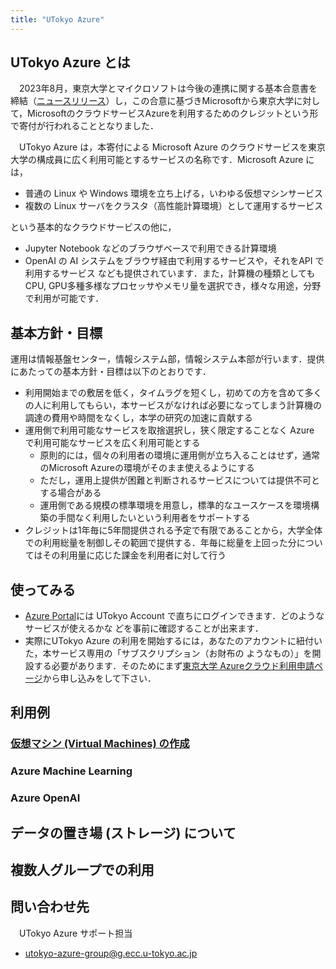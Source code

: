 ```yaml
---
title: "UTokyo Azure"
---
```


## UTokyo Azure とは

　2023年8月，東京大学とマイクロソフトは今後の連携に関する基本合意書を締結（[ニュースリリース](https://www.u-tokyo.ac.jp/focus/ja/articles/z1701_00012.html)）し，この合意に基づきMicrosoftから東京大学に対して，MicrosoftのクラウドサービスAzureを利用するためのクレジットという形で寄付が行われることとなりました．

　UTokyo Azure は，本寄付による Microsoft Azure のクラウドサービスを東京大学の構成員に広く利用可能とするサービスの名称です．Microsoft Azure には，
- 普通の Linux や Windows 環境を立ち上げる，いわゆる仮想マシンサービス
- 複数の Linux サーバをクラスタ（高性能計算環境）として運用するサービス

という基本的なクラウドサービスの他に，

- Jupyter Notebook などのブラウザベースで利用できる計算環境
- OpenAI の AI システムをブラウザ経由で利用するサービスや，それをAPI で利用するサービス
なども提供されています．また，計算機の種類としてもCPU, GPU多種多様なプロセッサやメモリ量を選択でき，様々な用途，分野で利用が可能です．

## 基本方針・目標

運用は情報基盤センター，情報システム部，情報システム本部が行います．提供にあたっての基本方針・目標は以下のとおりです．

- 利用開始までの敷居を低く，タイムラグを短くし，初めての方を含めて多くの人に利用してもらい，本サービスがなければ必要になってしまう計算機の調達の費用や時間をなくし，本学の研究の加速に貢献する
- 運用側で利用可能なサービスを取捨選択し，狭く限定することなく Azure で利用可能なサービスを広く利用可能とする
  - 原則的には，個々の利用者の環境に運用側が立ち入ることはせず，通常のMicrosoft Azureの環境がそのまま使えるようにする
  - ただし，運用上提供が困難と判断されるサービスについては提供不可とする場合がある
  - 運用側である規模の標準環境を用意し，標準的なユースケースを環境構築の手間なく利用したいという利用者をサポートする
- クレジットは1年毎に5年間提供される予定で有限であることから，大学全体での利用総量を制御しその範囲で提供する．年毎に総量を上回った分についてはその利用量に応じた課金を利用者に対して行う

## 使ってみる
- [Azure Portal](https://portal.azure.com/)には UTokyo Account で直ちにログインできます．どのようなサービスが使えるかな どを事前に確認することが出来ます．
- 実際にUTokyo Azure の利用を開始するには，あなたのアカウントに紐付いた，本サービス専用の「サブスクリプション（お財布の ようなもの）」を開設する必要があります．そのためにまず[東京大学 Azureクラウド利用申請ページ](https://script.google.com/a/g.ecc.u-tokyo.ac.jp/macros/s/AKfycbyzKZheGNshmHKdFF45a5bhRyprnZ3NWhZ2YeeO3ZgvVPTEmt2ITC_ckW1-bcnoY_o_vw/exec)から申し込みをして下さい．

## 利用例

### [仮想マシン (Virtual Machines) の作成](virtualmachine)

### Azure Machine Learning

### Azure OpenAI

## データの置き場 (ストレージ) について

## 複数人グループでの利用

## 問い合わせ先
　UTokyo Azure サポート担当
- utokyo-azure-group@g.ecc.u-tokyo.ac.jp
